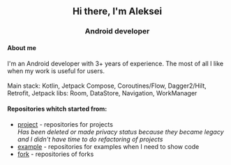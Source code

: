 <h2 align = "center">Hi there, I'm Aleksei</h2>
</hr>
<h3 align = "center">Android developer</h2>

<h4>About me</h4>
<div>I'm an Android developer with 3+ years of experience. The most of all I like when my work is useful for users.</div>
</br>
<div>Main stack: Kotlin, Jetpack Compose, Coroutines/Flow, Dagger2/Hilt, Retrofit, Jetpack libs: Room, DataStore, Navigation, WorkManager</div>

<h4>Repositories whitch started from:</h4>
<ul>
   <li>
    <div><a href="https://github.com/MarDSoul?tab=repositories&q=project&type=&language=&sort=">project</a> - repositories for projects</div>
    <div><i>Has been deleted or made privacy status because they became legacy and I didn't have time to do refactoring of projects</i></div>
  </li>
  <li>
    <div><a href="https://github.com/MarDSoul?tab=repositories&q=example&type=&language=&sort=">example</a> - repositories for examples when I need to show code</div>
  </li>
  <li>
    <div><a href="https://github.com/MarDSoul?tab=repositories&q=fork&type=&language=&sort=">fork</a> - repositories of forks</div>
  </li>
</ul>



<!--
**MarDSoul/MarDSoul** is a ✨ _special_ ✨ repository because its `README.md` (this file) appears on your GitHub profile.

Here are some ideas to get you started:

- 🔭 I’m currently working on ...
- 🌱 I’m currently learning ...
- 👯 I’m looking to collaborate on ...
- 🤔 I’m looking for help with ...
- 💬 Ask me about ...
- 📫 How to reach me: ...
- 😄 Pronouns: ...
- ⚡ Fun fact: ...
-->
